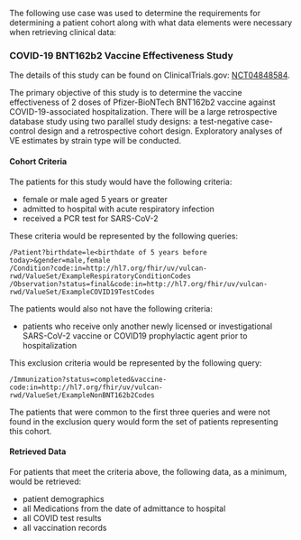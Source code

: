 The following use case was used to determine the requirements for determining a patient cohort along with what data elements were necessary when retrieving clinical data:

### COVID-19 BNT162b2 Vaccine Effectiveness Study

The details of this study can be found on ClinicalTrials.gov: [NCT04848584](https://clinicaltrials.gov/ct2/show/NCT04848584).

The primary objective of this study is to determine the vaccine effectiveness of 2 doses of Pfizer-BioNTech BNT162b2 vaccine against COVID-19-associated hospitalization. There will be a large retrospective database study using two parallel study designs: a test-negative case-control design and a retrospective cohort design. Exploratory analyses of VE estimates by strain type will be conducted.

#### Cohort Criteria
The patients for this study would have the following criteria:

* female or male aged 5 years or greater
* admitted to hospital with acute respiratory infection
* received a PCR test for SARS-CoV-2


These criteria would be represented by the following queries:

    /Patient?birthdate=le<birthdate of 5 years before today>&gender=male,female
    /Condition?code:in=http://hl7.org/fhir/uv/vulcan-rwd/ValueSet/ExampleRespiratoryConditionCodes
    /Observation?status=final&code:in=http://hl7.org/fhir/uv/vulcan-rwd/ValueSet/ExampleCOVID19TestCodes

The patients would also not have the following criteria:

* patients who receive only another newly licensed or investigational SARS-CoV-2 vaccine or COVID19 prophylactic agent prior to hospitalization

This exclusion criteria would be represented by the following query:

    /Immunization?status=completed&vaccine-code:in=http://hl7.org/fhir/uv/vulcan-rwd/ValueSet/ExampleNonBNT162b2Codes


The patients that were common to the first three queries and were not found in the exclusion query would form the set of patients representing this cohort.


#### Retrieved Data
For patients that meet the criteria above, the following data, as a minimum, would be retrieved:

* patient demographics
* all Medications from the date of admittance to hospital
* all COVID test results
* all vaccination records
